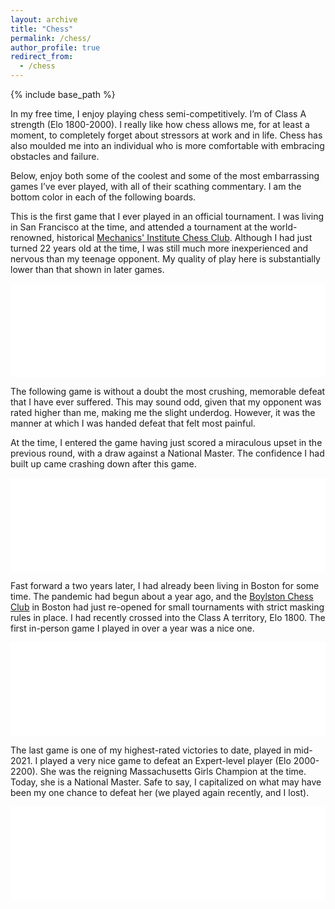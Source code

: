 ```yaml
---
layout: archive
title: "Chess"
permalink: /chess/
author_profile: true
redirect_from:
  - /chess
---
```


{% include base_path %}

In my free time, I enjoy playing chess semi-competitively. I’m of Class A strength (Elo 1800-2000). I really like how chess allows me, for at least a moment, to completely forget about stressors at work and in life. Chess has also moulded me into an individual who is more comfortable with embracing obstacles and failure.

Below, enjoy both some of the coolest and some of the most embarrassing games I’ve ever played, with all of their scathing commentary. I am the bottom color in each of the following boards.

This is the first game that I ever played in an official tournament. I was living in San Francisco at the time, and attended a tournament at the world-renowned, historical [Mechanics' Institute Chess Club](https://www.milibrary.org/chess). Although I had just turned 22 years old at the time, I was still much more inexperienced and nervous than my teenage opponent. My quality of play here is substantially lower than that shown in later games.

<iframe id="9835445" allowtransparency="true" frameborder="0" style="width:100%;border:none;" src="//www.chess.com/emboard?id=9835445"></iframe><script>window.addEventListener("message",e=>{e['data']&&"9835445"===e['data']['id']&&document.getElementById(`${e['data']['id']}`)&&(document.getElementById(`${e['data']['id']}`).style.height=`${e['data']['frameHeight']+30}px`)});</script>

The following game is without a doubt the most crushing, memorable defeat that I have ever suffered. This may sound odd, given that my opponent was rated higher than me, making me the slight underdog. However, it was the manner at which I was handed defeat that felt most painful.

At the time, I entered the game having just scored a miraculous upset in the previous round, with a draw against a National Master. The confidence I had built up came crashing down after this game. 

<iframe id="9835437" allowtransparency="true" frameborder="0" style="width:100%;border:none;" src="//www.chess.com/emboard?id=9835437"></iframe><script>window.addEventListener("message",e=>{e['data']&&"9835437"===e['data']['id']&&document.getElementById(`${e['data']['id']}`)&&(document.getElementById(`${e['data']['id']}`).style.height=`${e['data']['frameHeight']+30}px`)});</script>

Fast forward a two years later, I had already been living in Boston for some time. The pandemic had begun about a year ago, and the [Boylston Chess Club](https://boylstonchess.org/) in Boston had just re-opened for small tournaments with strict masking rules in place. I had recently crossed into the Class A territory, Elo 1800. The first in-person game I played in over a year was a nice one.

<iframe id="9835431" allowtransparency="true" frameborder="0" style="width:100%;border:none;" src="//www.chess.com/emboard?id=9835431"></iframe><script>window.addEventListener("message",e=>{e['data']&&"9835431"===e['data']['id']&&document.getElementById(`${e['data']['id']}`)&&(document.getElementById(`${e['data']['id']}`).style.height=`${e['data']['frameHeight']+30}px`)});</script>

The last game is one of my highest-rated victories to date, played in mid-2021. I played a very nice game to defeat an Expert-level player (Elo 2000-2200). She was the reigning Massachusetts Girls Champion at the time. Today, she is a National Master. Safe to say, I capitalized on what may have been my one chance to defeat her (we played again recently, and I lost).

<iframe id="9835425" allowtransparency="true" frameborder="0" style="width:100%;border:none;" src="//www.chess.com/emboard?id=9835425"></iframe><script>window.addEventListener("message",e=>{e['data']&&"9835425"===e['data']['id']&&document.getElementById(`${e['data']['id']}`)&&(document.getElementById(`${e['data']['id']}`).style.height=`${e['data']['frameHeight']+30}px`)});</script>